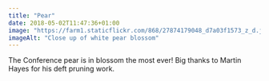 ```yaml
---
title: "Pear"
date: 2018-05-02T11:47:36+01:00
image: "https://farm1.staticflickr.com/868/27874179048_d7a03f1573_z_d.jpg"
imageAlt: "Close up of white pear blossom"
---
```


The Conference pear is in blossom the most ever! Big thanks to Martin Hayes for his deft pruning work.
